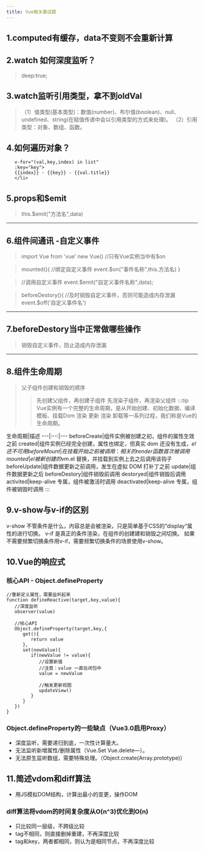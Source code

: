```yaml
---
title: Vue相关面试题
---
```

## 1.computed有缓存，data不变则不会重新计算


## 2.watch 如何深度监听？
 > deep:true;


## 3.watch监听引用类型，拿不到oldVal

>（1）值类型(基本类型)：数值(number)、布尔值(boolean)、null、undefined、string(在赋值传递中会以引用类型的方式来处理)。
>（2）引用类型：对象、数组、函数。

## 4.如何遍历对象？

 ```<li 
    v-for="(val,key,index) in list" 
    :key="key">
    {{index}} - {{key}} - {{val.title}}
    </li>
```
## 5.props和$emit

> this.$emit("方法名",data)

---

## 6.组件间通讯 -自定义事件

> import Vue from 'vue'
> new Vue() //只有Vue实例当中有$on

> mounted(){
    //绑定自定义事件
    event.$on("事件名称",this.方法名)
    }
    
 >  //调用自定义事件
    event.$emit("自定义事件名称",data);
    
 > beforeDestory(){
    //及时销毁自定义事件，否则可能造成内存泄漏
    event.$off('自定义事件名')

---
## 7.beforeDestory当中正常做哪些操作

> 销毁自定义事件，防止造成内存泄漏

---
## 8.组件生命周期

> 父子组件创建和销毁的顺序
> >先创建父组件，再创建子组件
> >先渲染子组件，再渲染父组件
:::tip
Vue实例有一个完整的生命周期，是从开始创建、初始化数据、编译模板、挂载Dom 渲染 更新 渲染 卸载等一系列过程，我们称是Vue的生命周期。

生命周期|描述
---|:--:|---
beforeCreate|组件实例被创建之初，组件的属性生效之前
created|组件实例已经完全创建，属性也绑定，但真实 dom 还没有生成，$el 还不可用
beforeMount|在挂载开始之前被调用：相关的 render 函数首次被调用
mounted|el 被新创建的 vm.$el 替换，并挂载到实例上去之后调用该钩子
beforeUpdate|组件数据更新之前调用，发生在虚拟 DOM 打补丁之前
update|组件数据更新之后 
beforeDestory|组件销毁前调用 
destoryed|组件销毁后调用
activited|keep-alive 专属，组件被激活时调用
deactivated|keep-alive 专属，组件被销毁时调用
:::

## 9.v-show与v-if的区别

v-show 不管条件是什么，内容总是会被渲染，只是简单基于CSS的”display“属性的进行切换。
v-if  是真正的条件渲染，在组件的创建建和销毁之间切换。
如果不需要频繁切换条件用v-if，需要频繁切换条件的场景使用v-show。

## 10.Vue的响应式

### 核心API - Object.defineProperty

```markup
//重新定义属性，需要监听起来
function defineReactive(target,key,value){
   //深度监听
   observer(value)

   //核心API
   Object.defineProperty(target,key,{
      get(){
         return value
      },
      set(newValue){
         if(newValue != value){
            //设置新值
            //注意：value 一直在闭包中
            value = newValue

            //触发更新视图
            updateView()
         }
      }
   })
}
```

### Object.defineProperty的一些缺点（Vue3.0启用Proxy）
* 深度监听，需要递归到底，一次性计算量大。
* 无法监听新增属性/删除属性（Vue.Set Vue.delete—）。
* 无法原生监听数组，需要特殊处理。（Object.create(Array.prototype)）

## 11.简述vdom和diff算法
* 用JS模拟DOM结构，计算出最小的变更，操作DOM

### diff算法将vdom的时间复杂度从O(n^3)优化到O(n)
* 只比较同一层级，不跨级比较
* tag不相同，则直接删掉重建，不再深度比较
* tag和key，两者都相同，则认为是相同节点，不再深度比较

## 
